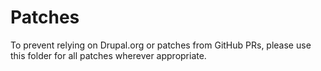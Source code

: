 # Patches

To prevent relying on Drupal.org or patches from GitHub PRs, please use this folder for all patches wherever appropriate.
